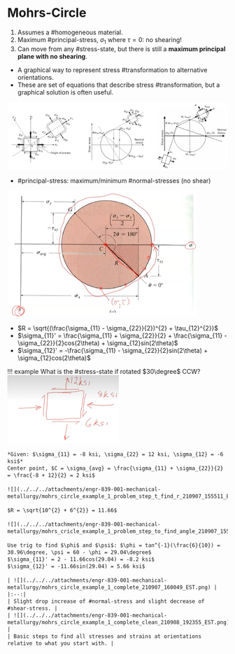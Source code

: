 # Mohrs-Circle

1. Assumes a #homogeneous material.
2. Maximum #principal-stress, $\sigma_{1}$ where $\tau = 0$: no shearing!
3. Can move from any #stress-state, but there is still a **maximum principal plane with no shearing**.

- A graphical way to represent stress #transformation to alternative orientations.
- These are set of equations that describe stress #transformation, but a graphical solution is often useful.

![](../../../attachments/engr-839-001-mechanical-metallurgy/mohrs_circle_illustration_210907_153956_EST.png)

- #principal-stress: maximum/minimum #normal-stresses (no shear)

![](../../../attachments/engr-839-001-mechanical-metallurgy/mohrs_circle_transformation_equation_illustration_210907_154859_EST.png)

- $R = \sqrt{(\frac{\sigma_{11} - \sigma_{22}}{2})^{2} + \tau_{12}^{2}}$
- $\sigma_{11}' = \frac{\sigma_{11} + \sigma_{22}}{2} + \frac{\sigma_{11} - \sigma_{22}}{2}cos(2\theta) + \sigma_{12}sin(2\theta)$
- $\sigma_{12}' = -\frac{\sigma_{11} - \sigma_{22}}{2}sin(2\theta) + \sigma_{12}cos(2\theta)$

!!! example What is the #stress-state if rotated $30\degree$ CCW?
    ![](../../../attachments/engr-839-001-mechanical-metallurgy/mohrs_circle_example_problem_1_210907_155042_EST.png)

    *Given: $\sigma_{11} = -8 ksi, \sigma_{22} = 12 ksi, \sigma_{12} = -6 ksi$*
    Center point, $C = \sigma_{avg} = \frac{\sigma_{11} + \sigma_{22}}{2} = \frac{-8 + 12}{2} = 2 ksi$

    ![](../../../attachments/engr-839-001-mechanical-metallurgy/mohrs_circle_example_1_problem_step_t_find_r_210907_155511_EST.png)

    $R = \sqrt{10^{2} + 6^{2}} = 11.66$

    ![](../../../attachments/engr-839-001-mechanical-metallurgy/mohrs_cricle_example_1_problem_step_to_find_angle_210907_155632_EST.png)

    Use trig to find $\phi$ and $\psi$: $\phi = tan^{-1}(\frac{6}{10}) = 30.96\degree, \psi = 60 - \phi = 29.04\degree$
    $\sigma_{11}' = 2 - 11.66cos(29.04) = -8.2 ksi$
    $\sigma_{12}' = -11.66sin(29.04) = 5.66 ksi$

    | ![](../../../attachments/engr-839-001-mechanical-metallurgy/mohrs_circle_example_1_complete_210907_160049_EST.png) |
    |:--:|
    | Slight drop increase of #normal-stress and slight decrease of #shear-stress. |
    | ![](../../../attachments/engr-839-001-mechanical-metallurgy/mohrs_circle_example_1_complete_clean_210908_192355_EST.png) |
    | Basic steps to find all stresses and strains at orientations relative to what you start with. |